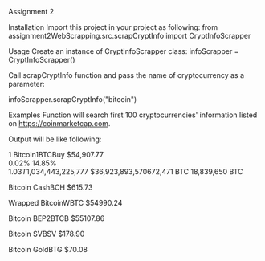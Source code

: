 Assignment 2

Installation
Import this project in your project as following: from assignment2WebScrapping.src.scrapCryptInfo import CryptInfoScrapper

Usage
Create an instance of CryptInfoScrapper class:
infoScrapper = CryptInfoScrapper()

Call scrapCryptInfo function and pass the name of cryptocurrency as a parameter:

infoScrapper.scrapCryptInfo("bitcoin")

Examples
Function will search first 100 cryptocurrencies' information listed on https://coinmarketcap.com.

Output will be like following:

1
Bitcoin1BTCBuy
$54,907.77    
0.02%
14.85%        
$1.03T$1,034,443,225,777
$36,923,893,570672,471 BTC
18,839,650 BTC




Bitcoin CashBCH
$615.73



Wrapped BitcoinWBTC
$54990.24



Bitcoin BEP2BTCB
$55107.86



Bitcoin SVBSV
$178.90



Bitcoin GoldBTG
$70.08